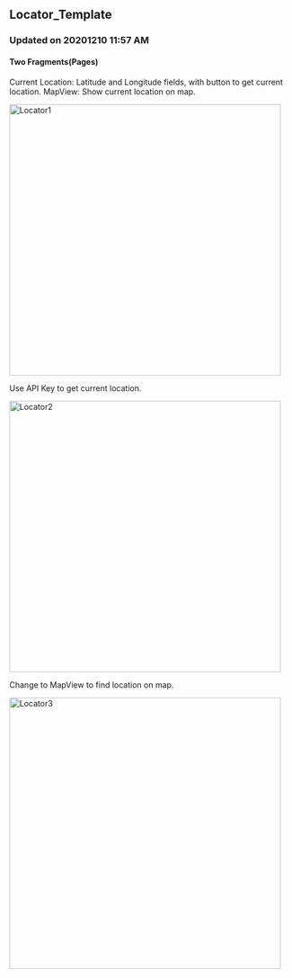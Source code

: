 ## Locator_Template

### Updated on 20201210 11:57 AM

#### Two Fragments(Pages)
Current Location: Latitude and Longitude fields, with button to get current location.
MapView: Show current location on map.

<img width="483" alt="Locator1" src="https://github.com/Weiwei-iOS-Mobile-Development-Learning/Locator_Template/assets/72897104/e421ec74-3320-4dfb-b901-98717ce3e478">

Use API Key to get current location.

<img width="483" alt="Locator2" src="https://github.com/Weiwei-iOS-Mobile-Development-Learning/Locator_Template/assets/72897104/377da025-c564-43f6-bb8b-26a58b6e26b4">

Change to MapView to find location on map.

<img width="483" alt="Locator3" src="https://github.com/Weiwei-iOS-Mobile-Development-Learning/Locator_Template/assets/72897104/3cd6b588-e13b-4ff3-8db5-9ce21539c8ec">
